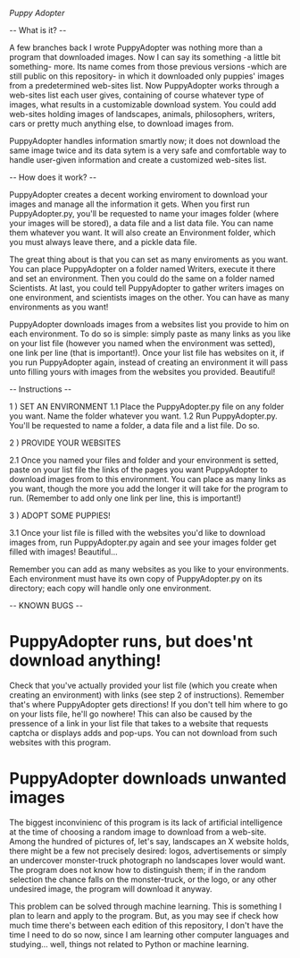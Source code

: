 
*Puppy Adopter*

-- What is it? --

A few branches back I wrote PuppyAdopter was nothing more than a program that downloaded images. Now I can say its something -a little bit something- more. Its name comes from those previous versions -which are still public on this repository- in which it downloaded only puppies' images from a predetermined web-sites list. Now PuppyAdopter works through a web-sites list each user gives, containing of course whatever type of images, what results in a customizable download system. You could add web-sites holding images of landscapes, animals, philosophers, writers, cars or pretty much anything else, to download images from.

PuppyAdopter handles information smartly now; it does not download the same image twice and its data sytem is a very safe and comfortable way to handle user-given information and create a customized web-sites list.

-- How does it work? --

PuppyAdopter creates a decent working enviroment to download your images and manage all the information it gets. When you first run PuppyAdopter.py, you'll be requested to name your images folder (where your images will be stored), a data file and a list data file. You can name them whatever you want. It will also create an Environment folder, which you must always leave there, and a pickle data file.

The great thing about is that you can set as many enviroments as you want. You can place PuppyAdopter on a folder named Writers, execute it there and set an environment. Then you could do the same on a folder named Scientists. At last, you could tell PuppyAdopter to gather writers images on one environment, and scientists images on the other. You can have as many environments as you want!

PuppyAdopter downloads images from a websites list you provide to him on each environment. To do so is simple: simply paste as many links as you like on your list file (however you named when the environment was setted), one link per line (that is important!). Once your list file has websites on it, if you run PuppyAdopter again, instead of creating an environment it will pass unto filling yours with images from the websites you provided. Beautiful!

-- Instructions --

1 ) SET AN ENVIRONMENT
1.1 Place the PuppyAdopter.py file on any folder you want. Name the folder whatever you want.
1.2 Run PuppyAdopter.py. You'll be requested to name a folder, a data file and a list file. Do so.

2 ) PROVIDE YOUR WEBSITES

2.1 Once you named your files and folder and your environment is setted, paste on your list file the links of the pages you want PuppyAdopter to download images from to this environment. You can place as many links as you want, though the more you add the longer it will take for the program to run. (Remember to add only one link per line, this is important!)

3 ) ADOPT SOME PUPPIES!

3.1 Once your list file is filled with the websites you'd like to download images from, run PuppyAdopter.py again and see your images folder get filled with images! Beautiful...


Remember you can add as many websites as you like to your environments. Each environment must have its own copy of PuppyAdopter.py on its directory; each copy will handle only one environment.

-- KNOWN BUGS --

# PuppyAdopter runs, but does'nt download anything!

  Check that you've actually provided your list file (which you create when creating an environment) with links (see step 2 of instructions). Remember that's where PuppyAdopter gets directions! If you don't tell him where to go on your lists file, he'll go nowhere!
  This can also be caused by the pressence of a link in your list file that takes to a website that requests captcha or displays adds and pop-ups. You can not download from such websites with this program.

# PuppyAdopter downloads unwanted images

The biggest inconvinienc of this program is its lack of artificial intelligence at the time of choosing a random image to download from a web-site. Among the hundred of pictures of, let's say, landscapes an X website holds, there might be a few not precisely desired: logos, advertisements or simply an undercover monster-truck photograph no landscapes lover would want. The program does not know how to distinguish them; if in the random selection the chance falls on the monster-truck, or the logo, or any other undesired image, the program will download it anyway.

This problem can be solved through machine learning. This is something I plan to learn and apply to the program. But, as you may see if check how much time there's between each edition of this repository, I don't have the time I need to do so now, since I am learning other computer languages and studying... well, things not related to Python or machine learning.
